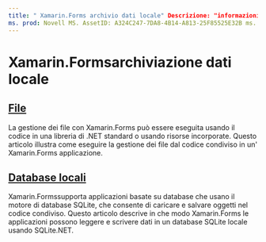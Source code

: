 ```yaml
---
title: " Xamarin.Forms archivio dati locale" Descrizione: "informazioni su come eseguire la gestione dei file dal Xamarin.Forms codice condiviso e su come leggere e scrivere dati in un database SQLite locale usando SQLite.NET".
ms. prod: Novell MS. AssetID: A324C247-7DA8-4B14-A813-25F85525E32B ms. Technology: Novell-Forms Author: davidbritch ms. Author: dabritch ms. Date: 06/27/2019 no-loc: [ Xamarin.Forms , Xamarin.Essentials ]
---
```


# <a name="xamarinforms-local-data-storage"></a>Xamarin.Formsarchiviazione dati locale

## <a name="files"></a>[File](files.md)

La gestione dei file con Xamarin.Forms può essere eseguita usando il codice in una libreria di .NET standard o usando risorse incorporate. Questo articolo illustra come eseguire la gestione dei file dal codice condiviso in un' Xamarin.Forms applicazione.

## <a name="local-databases"></a>[Database locali](databases.md)

Xamarin.Formssupporta applicazioni basate su database che usano il motore di database SQLite, che consente di caricare e salvare oggetti nel codice condiviso. Questo articolo descrive in che modo Xamarin.Forms le applicazioni possono leggere e scrivere dati in un database SQLite locale usando SQLite.NET.
